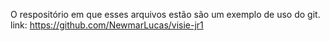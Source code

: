 O respositório em que esses arquivos estão são um exemplo de uso do git.
link: https://github.com/NewmarLucas/visie-jr1
